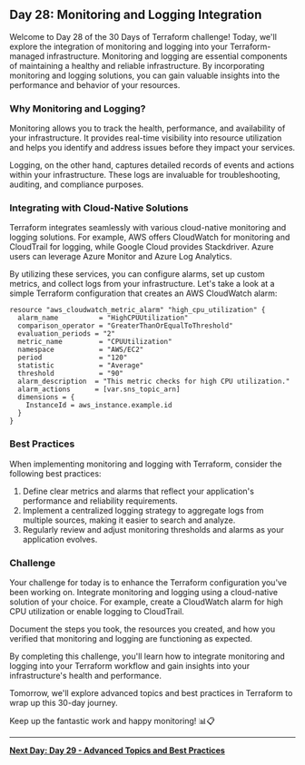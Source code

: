 ## Day 28: Monitoring and Logging Integration

Welcome to Day 28 of the 30 Days of Terraform challenge! Today, we'll explore the integration of monitoring and logging into your Terraform-managed infrastructure. Monitoring and logging are essential components of maintaining a healthy and reliable infrastructure. By incorporating monitoring and logging solutions, you can gain valuable insights into the performance and behavior of your resources.

### Why Monitoring and Logging?

Monitoring allows you to track the health, performance, and availability of your infrastructure. It provides real-time visibility into resource utilization and helps you identify and address issues before they impact your services.

Logging, on the other hand, captures detailed records of events and actions within your infrastructure. These logs are invaluable for troubleshooting, auditing, and compliance purposes.

### Integrating with Cloud-Native Solutions

Terraform integrates seamlessly with various cloud-native monitoring and logging solutions. For example, AWS offers CloudWatch for monitoring and CloudTrail for logging, while Google Cloud provides Stackdriver. Azure users can leverage Azure Monitor and Azure Log Analytics.

By utilizing these services, you can configure alarms, set up custom metrics, and collect logs from your infrastructure. Let's take a look at a simple Terraform configuration that creates an AWS CloudWatch alarm:

```hcl
resource "aws_cloudwatch_metric_alarm" "high_cpu_utilization" {
  alarm_name          = "HighCPUUtilization"
  comparison_operator = "GreaterThanOrEqualToThreshold"
  evaluation_periods = "2"
  metric_name         = "CPUUtilization"
  namespace           = "AWS/EC2"
  period              = "120"
  statistic           = "Average"
  threshold           = "90"
  alarm_description  = "This metric checks for high CPU utilization."
  alarm_actions      = [var.sns_topic_arn]
  dimensions = {
    InstanceId = aws_instance.example.id
  }
}
```

### Best Practices

When implementing monitoring and logging with Terraform, consider the following best practices:

1. Define clear metrics and alarms that reflect your application's performance and reliability requirements.
2. Implement a centralized logging strategy to aggregate logs from multiple sources, making it easier to search and analyze.
3. Regularly review and adjust monitoring thresholds and alarms as your application evolves.

### Challenge

Your challenge for today is to enhance the Terraform configuration you've been working on. Integrate monitoring and logging using a cloud-native solution of your choice. For example, create a CloudWatch alarm for high CPU utilization or enable logging to CloudTrail.

Document the steps you took, the resources you created, and how you verified that monitoring and logging are functioning as expected.

By completing this challenge, you'll learn how to integrate monitoring and logging into your Terraform workflow and gain insights into your infrastructure's health and performance.

Tomorrow, we'll explore advanced topics and best practices in Terraform to wrap up this 30-day journey.

Keep up the fantastic work and happy monitoring! 📊📋

---

**[Next Day: Day 29 - Advanced Topics and Best Practices](../29_Day_Advanced_Topics_Best_Practices/29_day_advanced_topics_best_practices.md)**